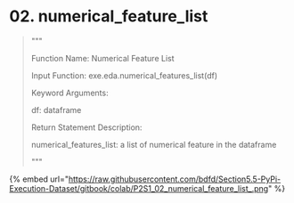 # 02. numerical\_feature\_list

> """&#x20;
>
> Function Name: Numerical Feature List
>
> Input Function: exe.eda.numerical\_features\_list(df)&#x20;
>
> Keyword Arguments:
>
> &#x20;     df: dataframe
>
> Return Statement Description:&#x20;
>
> &#x20;     numerical\_features\_list: a list of numerical feature in the dataframe
>
> &#x20;"""

{% embed url="https://raw.githubusercontent.com/bdfd/Section5.5-PyPi-Execution-Dataset/gitbook/colab/P2S1_02_numerical_feature_list_.png" %}
